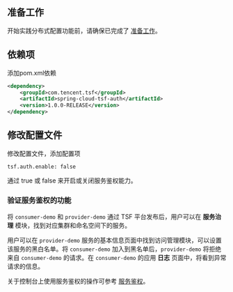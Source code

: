 ## 准备工作
开始实践分布式配置功能前，请确保已完成了 [准备工作](https://cloud.tencent.com/document/product/649/16619)。


## 依赖项

添加pom.xml依赖

```xml
<dependency>
	<groupId>com.tencent.tsf</groupId>
	<artifactId>spring-cloud-tsf-auth</artifactId>
	<version>1.0.0-RELEASE</version>
</dependency>
```

## 修改配置文件

修改配置文件，添加配置项

```
tsf.auth.enable: false
```

通过 true 或 false 来开启或关闭服务鉴权能力。

### 验证服务鉴权的功能

将 `consumer-demo` 和 `provider-demo` 通过 TSF 平台发布后，用户可以在 **服务治理** 模块，找到对应集群和命名空间下的服务。
 
用户可以在 `provider-demo` 服务的基本信息页面中找到访问管理模块，可以设置该服务的黑白名单。将 `consumer-demo` 加入到黑名单后，`provider-demo` 将拒绝来自 `consumer-demo` 的请求。在 `consumer-demo` 的应用 **日志** 页面中，将看到异常请求的信息。

关于控制台上使用服务鉴权的操作可参考 [服务鉴权](https://cloud.tencent.com/document/product/649/15549)。


